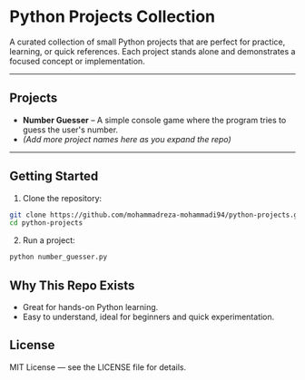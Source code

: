 # Python Projects Collection

A curated collection of small Python projects that are perfect for practice, learning, or quick references. Each project stands alone and demonstrates a focused concept or implementation.

---

## Projects

- **Number Guesser** – A simple console game where the program tries to guess the user's number.
- *(Add more project names here as you expand the repo)*

---

## Getting Started

1. Clone the repository:
```bash
git clone https://github.com/mohammadreza-mohammadi94/python-projects.git
cd python-projects
```

2. Run a project:
```bash
python number_guesser.py
```


## Why This Repo Exists

* Great for hands-on Python learning.
* Easy to understand, ideal for beginners and quick experimentation.


## License

MIT License — see the LICENSE file for details.

